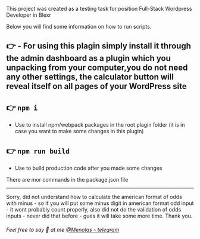 This project was created as a testing task for position Full-Stack Wordpress Developer in Blexr

Below you will find some information on how to run scripts.

## 👉 - For using this plagin simply install it through the admin dashboard as a plugin which you unpacking from your computer,you do not need any other settings, the calculator button will reveal itself on all pages of your WordPress site

## 👉 `npm i`
- Use to install npm/webpack packages in the root plagin folder (it is in case you want to make some changes in this plugin)

## 👉  `npm run build`
- Use to build production code after you made some changes 

There are mor commands in the package.json file

---

Sorry, did not understand how to calculate the american format of odds with minus - so if you will put some minus digit in american format odd input - it wont probably count properly, also did not do the validation of odds inputs - never did that before - gues it will take some more time. Thank you.

###### Feel free to say 👋 at me [@Menolas - telegram](https://www.linkedin.com/in/elena-c-99bb2665/)
